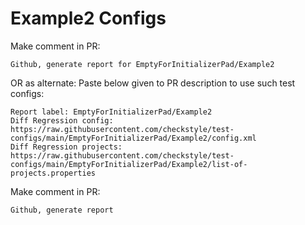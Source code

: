 # Example2 Configs
Make comment in PR:
```
Github, generate report for EmptyForInitializerPad/Example2
```
OR as alternate:
Paste below given to PR description to use such test configs:
```
Report label: EmptyForInitializerPad/Example2
Diff Regression config: https://raw.githubusercontent.com/checkstyle/test-configs/main/EmptyForInitializerPad/Example2/config.xml
Diff Regression projects: https://raw.githubusercontent.com/checkstyle/test-configs/main/EmptyForInitializerPad/Example2/list-of-projects.properties
```
Make comment in PR:
```
Github, generate report
```
